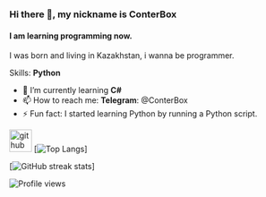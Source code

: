 ### Hi there 👋, my nickname is ConterBox
#### I am learning programming now.
I was born and living in Kazakhstan, i wanna be programmer.

Skills: **Python**

- 🌱 I’m currently learning **C#**
- 📫 How to reach me: **Telegram**: @ConterBox 
- ⚡ Fun fact: I started learning Python by running a Python script. 

[<img src='https://cdn-icons-png.flaticon.com/512/2111/2111374.png' alt='github' height='40'>](https://github.com/ConterBox)
[![Top Langs](https://github-readme-stats.vercel.app/api/top-langs/?username=ConterBox&theme=dark)]

[![GitHub streak stats](https://github-readme-streak-stats.herokuapp.com/?user=ConterBox&theme=dark)]

![Profile views](https://gpvc.arturio.dev/ConterBox)  
